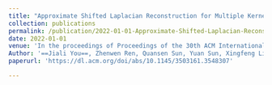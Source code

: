```yaml
---
title: "Approximate Shifted Laplacian Reconstruction for Multiple Kernel Clustering"
collection: publications
permalink: /publication/2022-01-01-Approximate-Shifted-Laplacian-Reconstruction-for-Multiple-Kernel-Clustering
date: 2022-01-01
venue: 'In the proceedings of Proceedings of the 30th ACM International Conference on Multimedia'
Author: '==Jiali You==, Zhenwen Ren, Quansen Sun, Yuan Sun, Xingfeng Li'
paperurl: 'https://dl.acm.org/doi/abs/10.1145/3503161.3548307'

---
```



